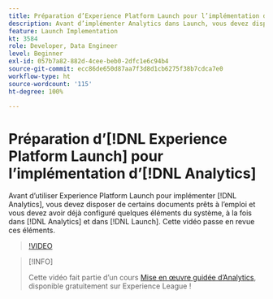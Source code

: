 ```yaml
---
title: Préparation d’Experience Platform Launch pour l’implémentation d’Analytics
description: Avant d’implémenter Analytics dans Launch, vous devez disposer de certains documents prêts à l’emploi et vous devez configurer quelques éléments du système, à la fois dans Analytics et dans Launch. Cette vidéo passe en revue ces éléments.
feature: Launch Implementation
kt: 3584
role: Developer, Data Engineer
level: Beginner
exl-id: 057b7a82-882d-4cee-beb0-2dfc1e6c94b4
source-git-commit: ecc86de650d87aa7f3d8d1cb6275f38b7cdca7e0
workflow-type: ht
source-wordcount: '115'
ht-degree: 100%

---
```


# Préparation d’[!DNL Experience Platform Launch] pour l’implémentation d’[!DNL Analytics]

Avant d’utiliser Experience Platform Launch pour implémenter [!DNL Analytics], vous devez disposer de certains documents prêts à l’emploi et vous devez avoir déjà configuré quelques éléments du système, à la fois dans [!DNL Analytics] et dans [!DNL Launch]. Cette vidéo passe en revue ces éléments.

>[!VIDEO](https://video.tv.adobe.com/v/28752/?quality=12&learn=on)

>[!INFO]
>
> Cette vidéo fait partie d’un cours [Mise en œuvre guidée d’Analytics](https://experienceleague.adobe.com/?recommended=Analytics-D-1-2019.1), disponible gratuitement sur Experience League !
